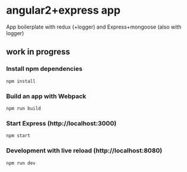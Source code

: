 # angular2+express app

App boilerplate with redux (+logger) and Express+mongoose (also with logger)

## work in progress

### Install npm dependencies
```
npm install
```

### Build an app with Webpack
```
npm run build
```

### Start Express (http://localhost:3000)

```
npm start
```

### Development with live reload (http://localhost:8080)
 
```
npm run dev
```
